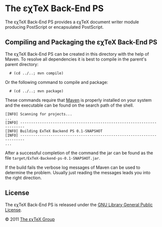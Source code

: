 

The εχTeX Back-End PS
===========================

The εχTeX Back-End PS provides a εχTeX document writer
module producing PostScript or encapsulated PostScript.

Compiling and Packaging the εχTeX Back-End PS
---------------------------------------------------

The εχTeX Back-End PS can be created in this directory with the
help of Maven. To resolve all dependencies it is best to compile in the
parent\'s parent directory:

      # (cd ../..; mvn compile)

Or the following command to compile and package:

      # (cd ../..; mvn package)

These commands require that [Maven](http://maven.apache.org) is properly
installed on your system and the executable can be found on the search
path of the shell.

``` {.output}
[INFO] Scanning for projects...
...                                                                         
[INFO] ------------------------------------------------------------------------
[INFO] Building ExTeX Backend PS 0.1-SNAPSHOT
[INFO] ------------------------------------------------------------------------
...
```

After a successful completion of the command the jar can be found as the
file `target/ExTeX-Backend-ps-0.1-SNAPSHOT.jar`.

If the build fails the verbose log messages of Maven can be used to
determine the problem. Usually just reading the messages leads you into
the right direction.

License
-------

The εχTeX Back-End PS is released under the [GNU Library General
Public License](LICENSE.md).

© 2011 [The εχTeX Group](mailto:extex@dante.de)
